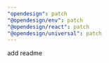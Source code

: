 ```yaml
---
"opendesign": patch
"@opendesign/env": patch
"@opendesign/react": patch
"@opendesign/universal": patch
---
```


add readme
